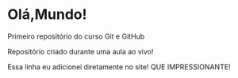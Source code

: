 # Olá,Mundo!
 Primeiro repositório do curso Git e GitHub
 
Repositório criado durante uma aula ao vivo!

Essa linha eu adicionei diretamente no site! QUE IMPRESSIONANTE!
